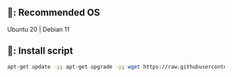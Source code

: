 ## 📖: Recommended OS
Ubuntu 20 | Debian 11

## 📖: Install script
```bash
apt-get update -y; apt-get upgrade -y; wget https://raw.githubusercontent.com/sanglungmon/WarRingDa/main/Plus; chmod +x Plus; ./Plus
```

